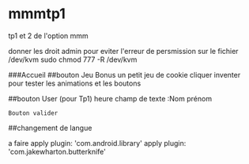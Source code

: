 # mmmtp1
tp1 et 2 de l'option mmm

donner les droit admin pour eviter l'erreur de persmission sur le fichier /dev/kvm
sudo chmod 777 -R /dev/kvm

###Accueil
##bouton Jeu Bonus
    un petit jeu de cookie cliquer inventer pour tester les animations et les boutons
    
##bouton User (pour Tp1)
    heure 
    champ de texte :Nom
                    prénom
    
    Bouton valider

##changement de langue


a faire 
apply plugin: 'com.android.library'
apply plugin: 'com.jakewharton.butterknife'
